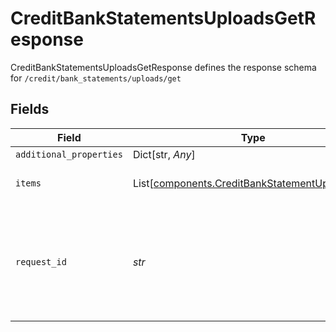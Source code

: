 # CreditBankStatementsUploadsGetResponse

CreditBankStatementsUploadsGetResponse defines the response schema for `/credit/bank_statements/uploads/get`


## Fields

| Field                                                                                                                                       | Type                                                                                                                                        | Required                                                                                                                                    | Description                                                                                                                                 |
| ------------------------------------------------------------------------------------------------------------------------------------------- | ------------------------------------------------------------------------------------------------------------------------------------------- | ------------------------------------------------------------------------------------------------------------------------------------------- | ------------------------------------------------------------------------------------------------------------------------------------------- |
| `additional_properties`                                                                                                                     | Dict[str, *Any*]                                                                                                                            | :heavy_minus_sign:                                                                                                                          | N/A                                                                                                                                         |
| `items`                                                                                                                                     | List[[components.CreditBankStatementUploadItem](../../models/shared/creditbankstatementuploaditem.md)]                                      | :heavy_check_mark:                                                                                                                          | Array of bank statement upload items.                                                                                                       |
| `request_id`                                                                                                                                | *str*                                                                                                                                       | :heavy_check_mark:                                                                                                                          | A unique identifier for the request, which can be used for troubleshooting. This identifier, like all Plaid identifiers, is case sensitive. |